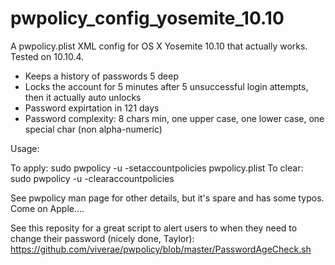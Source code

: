 # pwpolicy_config_yosemite_10.10
A pwpolicy.plist XML config for OS X Yosemite 10.10 that actually works. Tested on 10.10.4.

- Keeps a history of passwords 5 deep
- Locks the account for 5 minutes after 5 unsuccessful login attempts, then it actually auto unlocks
- Password expirtation in 121 days
- Password complexity: 8 chars min, one upper case, one lower case, one special char (non alpha-numeric)

Usage: 

To apply:  sudo pwpolicy -u <username> -setaccountpolicies pwpolicy.plist
To clear:  sudo pwpolicy -u <username> -clearaccountpolicies

See pwpolicy man page for other details, but it's spare and has some typos. Come on Apple....

See this reposity for a great script to alert users to when they need to change their password (nicely done, Taylor):
https://github.com/viverae/pwpolicy/blob/master/PasswordAgeCheck.sh 
